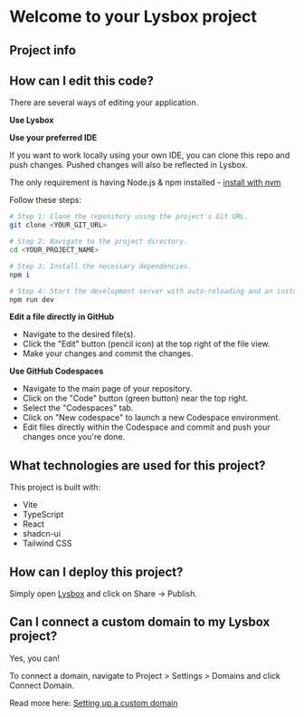 # Welcome to your Lysbox project

## Project info


## How can I edit this code?

There are several ways of editing your application.

**Use Lysbox**



**Use your preferred IDE**

If you want to work locally using your own IDE, you can clone this repo and push changes. Pushed changes will also be reflected in Lysbox.

The only requirement is having Node.js & npm installed - [install with nvm](https://github.com/nvm-sh/nvm#installing-and-updating)

Follow these steps:

```sh
# Step 1: Clone the repository using the project's Git URL.
git clone <YOUR_GIT_URL>

# Step 2: Navigate to the project directory.
cd <YOUR_PROJECT_NAME>

# Step 3: Install the necessary dependencies.
npm i

# Step 4: Start the development server with auto-reloading and an instant preview.
npm run dev
```

**Edit a file directly in GitHub**

- Navigate to the desired file(s).
- Click the "Edit" button (pencil icon) at the top right of the file view.
- Make your changes and commit the changes.

**Use GitHub Codespaces**

- Navigate to the main page of your repository.
- Click on the "Code" button (green button) near the top right.
- Select the "Codespaces" tab.
- Click on "New codespace" to launch a new Codespace environment.
- Edit files directly within the Codespace and commit and push your changes once you're done.

## What technologies are used for this project?

This project is built with:

- Vite
- TypeScript
- React
- shadcn-ui
- Tailwind CSS

## How can I deploy this project?

Simply open [Lysbox](https://Lysbox.dev/projects/1b0f9b15-2ddd-49ef-b5f0-0fcab01a97d7) and click on Share -> Publish.

## Can I connect a custom domain to my Lysbox project?

Yes, you can!

To connect a domain, navigate to Project > Settings > Domains and click Connect Domain.

Read more here: [Setting up a custom domain](https://docs.Lysbox.dev/tips-tricks/custom-domain#step-by-step-guide)
